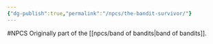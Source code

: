 ```yaml
---
{"dg-publish":true,"permalink":"/npcs/the-bandit-survivor/"}
---
```


#NPCS 
Originally part of the [[npcs/band of bandits\|band of bandits]].